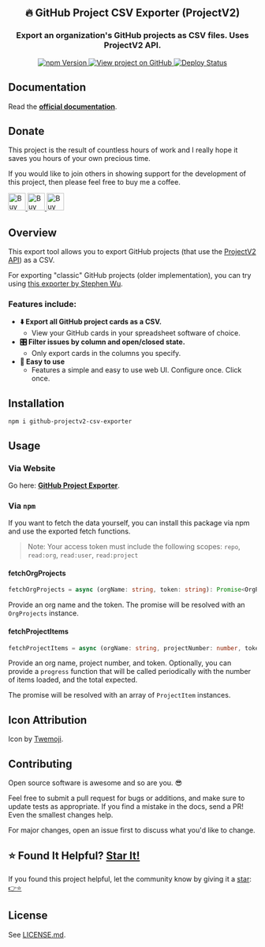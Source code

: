 <h2 align="center">
  🔥 GitHub Project CSV Exporter (ProjectV2)
</h2>
<h3 align="center">
  Export an organization's GitHub projects as CSV files. Uses ProjectV2 API.
</h3>
<p align="center">
  <a href="https://badge.fury.io/js/github-projectv2-csv-exporter" target="_blank" rel="noopener noreferrer">
    <img src="https://badge.fury.io/js/github-projectv2-csv-exporter.svg" alt="npm Version" />
  </a>
  <a href="https://github.com/justinmahar/github-projectv2-csv-exporter/" target="_blank" rel="noopener noreferrer">
    <img src="https://img.shields.io/badge/GitHub-Source-success" alt="View project on GitHub" />
  </a>
  <a href="https://github.com/justinmahar/github-projectv2-csv-exporter/actions?query=workflow%3ADeploy" target="_blank" rel="noopener noreferrer">
    <img src="https://github.com/justinmahar/github-projectv2-csv-exporter/workflows/Deploy/badge.svg" alt="Deploy Status" />
  </a>
</p>

## Documentation

Read the **[official documentation](https://justinmahar.github.io/github-projectv2-csv-exporter/)**.

## Donate 

This project is the result of countless hours of work and I really hope it saves you hours of your own precious time.

If you would like to join others in showing support for the development of this project, then please feel free to buy me a coffee.

<a href="https://paypal.me/thejustinmahar/5">
  <img src="https://justinmahar.github.io/github-projectv2-csv-exporter/support/coffee-1.png" alt="Buy me a coffee" height="35" />
</a> <a href="https://paypal.me/thejustinmahar/15">
  <img src="https://justinmahar.github.io/github-projectv2-csv-exporter/support/coffee-3.png" alt="Buy me 3 coffees" height="35" />
</a> <a href="https://paypal.me/thejustinmahar/25">
  <img src="https://justinmahar.github.io/github-projectv2-csv-exporter/support/coffee-5.png" alt="Buy me 5 coffees" height="35" />
</a>

## Overview

This export tool allows you to export GitHub projects (that use the [ProjectV2 API](https://github.blog/changelog/2022-06-23-the-new-github-issues-june-23rd-update/)) as a CSV.

For exporting "classic" GitHub projects (older implementation), you can try using [this exporter by Stephen Wu](https://github.com/wustep/github-project-exporter).

### Features include:

- **⬇️ Export all GitHub project cards as a CSV.**
  - View your GitHub cards in your spreadsheet software of choice.
- **🎛️ Filter issues by column and open/closed state.**
  - Only export cards in the columns you specify.
- **🚀 Easy to use**
  - Features a simple and easy to use web UI. Configure once. Click once.

## Installation

```
npm i github-projectv2-csv-exporter
```

## Usage

### Via Website

Go here: **[GitHub Project Exporter](https://justinmahar.github.io/github-projectv2-csv-exporter/?path=/story/tools-github-project-exporter--exporter)**.

### Via `npm`

If you want to fetch the data yourself, you can install this package via npm and use the exported fetch functions.

> Note: Your access token must include the following scopes: `repo`, `read:org`, `read:user`, `read:project`

#### fetchOrgProjects

```ts
fetchOrgProjects = async (orgName: string, token: string): Promise<OrgProjects>
```

Provide an org name and the token. The promise will be resolved with an `OrgProjects` instance.


#### fetchProjectItems

```ts
fetchProjectItems = async (orgName: string, projectNumber: number, token: string, progress?: (loaded: number, total: number) => void): Promise<ProjectItem[]>
```

Provide an org name, project number, and token. Optionally, you can provide a `progress` function that will be called periodically with the number of items loaded, and the total expected.

The promise will be resolved with an array of `ProjectItem` instances.

## Icon Attribution

Icon by [Twemoji](https://github.com/twitter/twemoji).

## Contributing

Open source software is awesome and so are you. 😎

Feel free to submit a pull request for bugs or additions, and make sure to update tests as appropriate. If you find a mistake in the docs, send a PR! Even the smallest changes help.

For major changes, open an issue first to discuss what you'd like to change.

## ⭐ Found It Helpful? [Star It!](https://github.com/justinmahar/github-projectv2-csv-exporter/stargazers)

If you found this project helpful, let the community know by giving it a [star](https://github.com/justinmahar/github-projectv2-csv-exporter/stargazers): [👉⭐](https://github.com/justinmahar/github-projectv2-csv-exporter/stargazers)

## License

See [LICENSE.md](https://justinmahar.github.io/github-projectv2-csv-exporter/?path=/story/license--page).